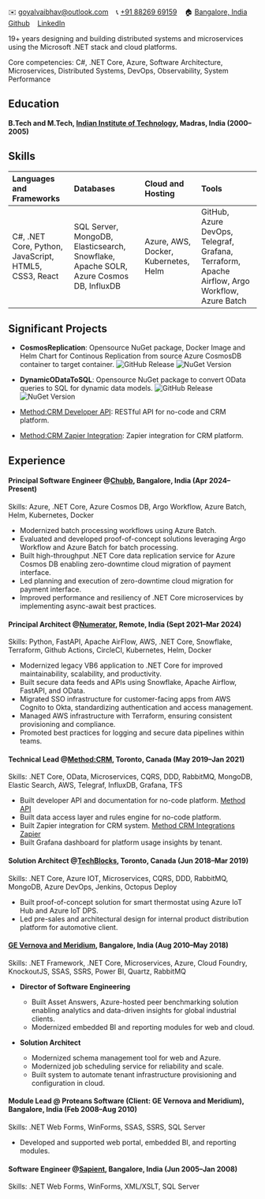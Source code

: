✉️ <a href="mailto:goyalvaibhav@outlook.com" target="_blank">goyalvaibhav@outlook.com</a> &nbsp;&nbsp; 📞 <a href="tel:+918826969159" target="_blank">+91 88269 69159</a> &nbsp;&nbsp; 🏠 <a href="https://goo.gl/maps/iaamjgcBvFhMauYG6" target="_blank">Bangalore, India</a> &nbsp;&nbsp; <a href="https://github.com/vaibhav-goyal" target="_blank">Github</a> &nbsp;&nbsp; <a href="https://www.linkedin.com/in/vaibhav-goyal-2265b613/" target="_blank">LinkedIn</a>

19+ years designing and building distributed systems and microservices using the Microsoft .NET stack and cloud platforms.

Core competencies: C#, .NET Core, Azure, Software Architecture, Microservices, Distributed Systems, DevOps, Observability, System Performance

## Education

**B.Tech and M.Tech, <a href="https://www.iitm.ac.in/" target="_blank">Indian Institute of Technology</a>, Madras, India (2000–2005)**

## Skills

| Languages and Frameworks | Databases | Cloud and Hosting | Tools |
|:---|:---|:---|:---|
| C#, .NET Core, Python, JavaScript, HTML5, CSS3, React | SQL Server, MongoDB, Elasticsearch, Snowflake, Apache SOLR, Azure Cosmos DB, InfluxDB | Azure, AWS, Docker, Kubernetes, Helm | GitHub, Azure DevOps, Telegraf, Grafana, Terraform, Apache Airflow, Argo Workflow, Azure Batch |

## Significant Projects

- **CosmosReplication**: Opensource NuGet package, Docker Image and Helm Chart for Continous Replication from source Azure CosmosDB container to target container. ![GitHub Release](https://img.shields.io/github/v/release/CosmosReplication/CosmosReplication?style=for-the-badge&logo=GitHub&label=GitHub&link=https%3A%2F%2Fgithub.com%2FCosmosReplication%2FCosmosReplication%2Fwiki) ![NuGet Version](https://img.shields.io/nuget/v/CosmosReplication?style=for-the-badge&logo=CosmosReplication&label=NuGet&link=https%3A%2F%2Fwww.nuget.org%2Fpackages%2FCosmosReplication)
- **DynamicODataToSQL**: Opensource NuGet package to convert OData queries to SQL for dynamic data models. ![GitHub Release](https://img.shields.io/github/v/release/DynamicODataToSQL/DynamicODataToSQL?style=for-the-badge&logo=GitHub&label=GitHub&link=https%3A%2F%2Fgithub.com%2FDynamicODataToSQL%2FDynamicODataToSQL) ![NuGet Version](https://img.shields.io/nuget/v/DynamicODataToSQL?style=for-the-badge&logo=DynamicODataToSQL&label=NuGet&link=https%3A%2F%2Fwww.nuget.org%2Fpackages%2FDynamicODataToSQL)

- <a href="https://developer.method.me/" target="_blank">Method:CRM Developer API</a>: RESTful API for no-code and CRM platform.
- <a href="https://zapier.com/apps/method-crm/integrations" target="_blank">Method:CRM Zapier Integration</a>: Zapier integration for CRM platform.

## Experience

#### Principal Software Engineer @<a href="https://www.chubb.com/" target="_blank">Chubb</a>, Bangalore, India (Apr 2024–Present)

Skills: Azure, .NET Core, Azure Cosmos DB, Argo Workflow, Azure Batch, Helm, Kubernetes, Docker

- Modernized batch processing workflows using Azure Batch.
- Evaluated and developed proof-of-concept solutions leveraging Argo Workflow and Azure Batch for batch processing.
- Built high-throughput .NET Core data replication service for Azure Cosmos DB enabling zero-downtime cloud migration of payment interface.
- Led planning and execution of zero-downtime cloud migration for payment interface.
- Improved performance and resiliency of .NET Core microservices by implementing async-await best practices.
  
#### Principal Architect @<a href="https://www.numerator.com/" target="_blank">Numerator</a>, Remote, India (Sept 2021–Mar 2024)

Skills: Python, FastAPI, Apache AirFlow, AWS, .NET Core, Snowflake, Terraform, Github Actions, CircleCI, Kubernetes, Helm, Docker

- Modernized legacy VB6 application to .NET Core for improved maintainability, scalability, and productivity.
- Built secure data feeds and APIs using Snowflake, Apache Airflow, FastAPI, and OData.
- Migrated SSO infrastructure for customer-facing apps from AWS Cognito to Okta, standardizing authentication and access management.
- Managed AWS infrastructure with Terraform, ensuring consistent provisioning and compliance.
- Promoted best practices for logging and secure data pipelines within teams.

#### Technical Lead @<a href="https://www.method.me/" target="_blank">Method:CRM</a>, Toronto, Canada (May 2019–Jan 2021)

Skills: .NET Core, OData, Microservices, CQRS, DDD, RabbitMQ, MongoDB, Elastic Search, AWS, Telegraf, InfluxDB, Grafana, TFS

- Built developer API and documentation for no-code platform. [Method API](https://developer.method.me/)
- Built data access layer and rules engine for no-code platform.
- Built Zapier integration for CRM system. [Method CRM Integrations Zapier](https://zapier.com/apps/method-crm/integrations)
- Built Grafana dashboard for platform usage insights by tenant.

#### Solution Architect @<a href="https://tblocks.com/" target="_blank">TechBlocks</a>, Toronto, Canada (Jun 2018–Mar 2019)

Skills: .NET Core, Azure IOT, Microservices, CQRS, DDD, RabbitMQ, MongoDB, Azure DevOps, Jenkins, Octopus Deploy

- Built proof-of-concept solution for smart thermostat using Azure IoT Hub and Azure IoT DPS.
- Led pre-sales and architectural design for internal product distribution platform for automotive client.

#### <a href="https://www.gevernova.com/software/products/asset-performance-management" target="_blank">GE Vernova and Meridium</a>, Bangalore, India (Aug 2010–May 2018)

Skills: .NET Framework, .NET Core, Microservices, Azure, Cloud Foundry, KnockoutJS, SSAS, SSRS, Power BI, Quartz, RabbitMQ

- **Director of Software Engineering**
  - Built Asset Answers, Azure-hosted peer benchmarking solution enabling analytics and data-driven insights for global industrial clients.
  - Modernized embedded BI and reporting modules for web and cloud.

- **Solution Architect**
  - Modernized schema management tool for web and Azure.
  - Modernized job scheduling service for reliability and scale.
  - Built system to automate tenant infrastructure provisioning and configuration in cloud.

#### Module Lead @ Proteans Software (Client: GE Vernova and Meridium), Bangalore, India (Feb 2008–Aug 2010)

Skills: .NET Web Forms, WinForms, SSAS, SSRS, SQL Server

- Developed and supported web portal, embedded BI, and reporting modules.

#### Software Engineer @<a href="https://www.publicissapient.com/" target="_blank">Sapient</a>, Bangalore, India (Jun 2005–Jan 2008)

Skills: .NET Web Forms, WinForms, XML/XSLT, SQL Server
